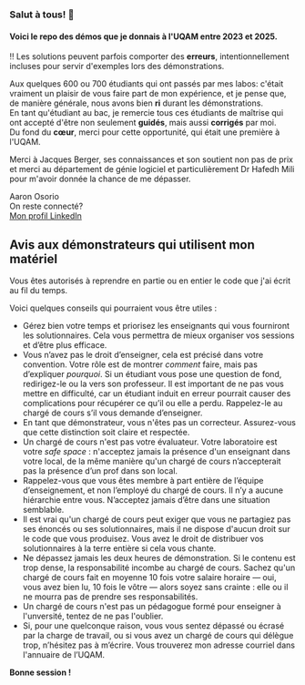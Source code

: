### Salut à tous! 👋
#### Voici le repo des démos que je donnais à l'UQAM entre 2023 et 2025.
‼️ Les solutions peuvent parfois comporter des **erreurs**, intentionnellement incluses pour servir d'exemples lors des démonstrations.  

Aux quelques 600 ou 700 étudiants qui ont passés par mes labos: c'était vraiment un plaisir de vous faire part de mon expérience, et je pense que, de manière générale, nous avons bien **ri** durant les démonstrations.  
En tant qu'étudiant au bac, je remercie tous ces étudiants de maîtrise qui ont accepté d'être non seulement **guidés**, mais aussi **corrigés** par moi.  
Du fond du **cœur**, merci pour cette opportunité, qui était une première à l'UQAM.

Merci à Jacques Berger, ses connaissances et son soutient non pas de prix et merci au département de génie logiciel et particulièrement Dr Hafedh Mili pour m'avoir donnée la chance de me dépasser.

Aaron Osorio   
On reste connecté?  
[Mon profil LinkedIn](https://www.linkedin.com/in/aaron-osorio/)


## Avis aux démonstrateurs qui utilisent mon matériel
Vous êtes autorisés à reprendre en partie ou en entier le code que j'ai écrit au fil du temps.

Voici quelques conseils qui pourraient vous être utiles :

- Gérez bien votre temps et priorisez les enseignants qui vous fourniront les solutionnaires. Cela vous permettra de mieux organiser vos sessions et d’être plus efficace.  
- Vous n’avez pas le droit d’enseigner, cela est précisé dans votre convention. Votre rôle est de montrer *comment* faire, mais pas d’expliquer *pourquoi*. Si un étudiant vous pose une question de fond, redirigez-le ou la vers son professeur. Il est important de ne pas vous mettre en difficulté, car un étudiant induit en erreur pourrait causer des complications pour récupérer ce qu’il ou elle a perdu. Rappelez-le au chargé de cours s’il vous demande d’enseigner.
- En tant que démonstrateur, vous n'êtes pas un correcteur. Assurez-vous que cette distinction soit claire et respectée.
- Un chargé de cours n'est pas votre évaluateur. Votre laboratoire est votre *safe space* : n'acceptez jamais la présence d'un enseignant dans votre local, de la même manière qu'un chargé de cours n’accepterait pas la présence d’un prof dans son local.
- Rappelez-vous que vous êtes membre à part entière de l’équipe d’enseignement, et non l’employé du chargé de cours. Il n’y a aucune hiérarchie entre vous. N’acceptez jamais d’être dans une situation semblable.
- Il est vrai qu'un chargé de cours peut exiger que vous ne partagiez pas ses énoncés ou ses solutionnaires, mais il ne dispose d'aucun droit sur le code que vous produisez. Vous avez le droit de distribuer vos solutionnaires à la terre entière si cela vous chante.
- Ne dépassez jamais les deux heures de démonstration. Si le contenu est trop dense, la responsabilité incombe au chargé de cours. Sachez qu'un chargé de cours fait en moyenne 10 fois votre salaire horaire — oui, vous avez bien lu, 10 fois le vôtre — alors soyez sans crainte : elle ou il ne mourra pas de prendre ses responsabilités.
- Un chargé de cours n'est pas un pédagogue formé pour enseigner à l'unversité, tentez de ne pas l'oublier.
- Si, pour une quelconque raison, vous vous sentez dépassé ou écrasé par la charge de travail, ou si vous avez un chargé de cours qui délègue trop, n’hésitez pas à m’écrire. Vous trouverez mon adresse courriel dans l'annuaire de l’UQAM.

**Bonne session !**
